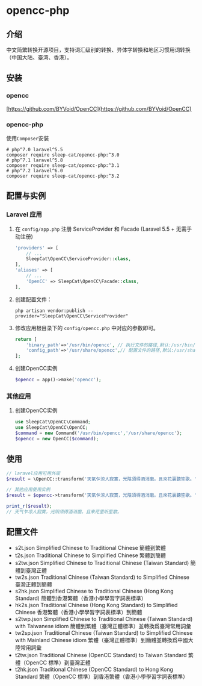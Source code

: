# opencc-php
## 介绍
中文简繁转换开源项目，支持词汇级别的转换、异体字转换和地区习惯用词转换（中国大陆、臺湾、香港）。

## 安装
### opencc
[https://github.com/BYVoid/OpenCC](https://github.com/BYVoid/OpenCC)

### opencc-php
使用`Composer`安装
```shell
# php^7.0 laravel^5.5
composer require sleep-cat/opencc-php:^3.0
# php^7.1 laravel^5.8
composer require sleep-cat/opencc-php:^3.1
# php^7.2 laravel^6.0
composer require sleep-cat/opencc-php:^3.2
```

## 配置与实例
### Laravel 应用

1. 在 `config/app.php` 注册 ServiceProvider 和 Facade (Laravel 5.5 + 无需手动注册)
    ```php
    'providers' => [
        // ...
        SleepCat\OpenCC\ServiceProvider::class,
    ],
    'aliases' => [
        // ...
        'OpenCC' => SleepCat\OpenCC\Facade::class,
    ],
    ```
2. 创建配置文件：

    ```shell
    php artisan vendor:publish --provider="SleepCat\OpenCC\ServiceProvider"
    ```
    
3. 修改应用根目录下的 `config/opencc.php` 中对应的参数即可。
    ```php
    return [
        'binary_path'=>'/usr/bin/opencc', // 执行文件的路径,默认:/usr/bin/opencc
        'config_path'=>'/usr/share/opencc',// 配置文件的路径,默认:/usr/share/opencc
    ];
    ```
4. 创建OpenCC实例
    ```php
    $opencc = app()->make('opencc');
    ```
### 其他应用
1. 创建OpenCC实例
    ```php
    use SleepCat\OpenCC\Command;
    use SleepCat\OpenCC\OpenCC;
    $command = new Command('/usr/bin/opencc','/usr/share/opencc');
    $opencc = new OpenCC($command);
    ```

## 使用
```php
// laravel应用可用外观
$result = \OpenCC::transform('天氣乍涼人寂寞，光陰須得酒消磨。且來花裏聽笙歌。','t2s.json');

// 其他应用使用实例
$result = $opencc->transform('天氣乍涼人寂寞，光陰須得酒消磨。且來花裏聽笙歌。','t2s.json');

print_r($result);
// 天气乍凉人寂寞，光阴须得酒消磨。且来花里听笙歌。
```
## 配置文件
* s2t.json Simplified Chinese to Traditional Chinese 簡體到繁體
* t2s.json Traditional Chinese to Simplified Chinese 繁體到簡體
* s2tw.json Simplified Chinese to Traditional Chinese (Taiwan Standard) 簡體到臺灣正體
* tw2s.json Traditional Chinese (Taiwan Standard) to Simplified Chinese 臺灣正體到簡體
* s2hk.json Simplified Chinese to Traditional Chinese (Hong Kong Standard) 簡體到香港繁體（香港小學學習字詞表標準）
* hk2s.json Traditional Chinese (Hong Kong Standard) to Simplified Chinese 香港繁體（香港小學學習字詞表標準）到簡體
* s2twp.json Simplified Chinese to Traditional Chinese (Taiwan Standard) with Taiwanese idiom 簡體到繁體（臺灣正體標準）並轉換爲臺灣常用詞彙
* tw2sp.json Traditional Chinese (Taiwan Standard) to Simplified Chinese with Mainland Chinese idiom 繁體（臺灣正體標準）到簡體並轉換爲中國大陸常用詞彙
* t2tw.json Traditional Chinese (OpenCC Standard) to Taiwan Standard 繁體（OpenCC 標準）到臺灣正體
* t2hk.json Traditional Chinese (OpenCC Standard) to Hong Kong Standard 繁體（OpenCC 標準）到香港繁體（香港小學學習字詞表標準）
